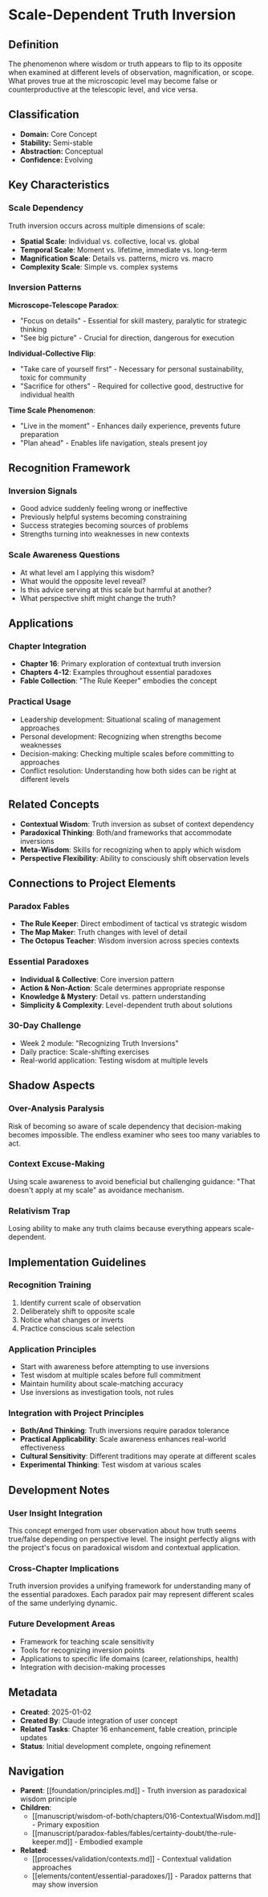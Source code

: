# Scale-Dependent Truth Inversion

## Definition
The phenomenon where wisdom or truth appears to flip to its opposite when examined at different levels of observation, magnification, or scope. What proves true at the microscopic level may become false or counterproductive at the telescopic level, and vice versa.

## Classification
- **Domain:** Core Concept
- **Stability:** Semi-stable
- **Abstraction:** Conceptual
- **Confidence:** Evolving

## Key Characteristics

### Scale Dependency
Truth inversion occurs across multiple dimensions of scale:
- **Spatial Scale**: Individual vs. collective, local vs. global
- **Temporal Scale**: Moment vs. lifetime, immediate vs. long-term
- **Magnification Scale**: Details vs. patterns, micro vs. macro
- **Complexity Scale**: Simple vs. complex systems

### Inversion Patterns

**Microscope-Telescope Paradox**:
- "Focus on details" - Essential for skill mastery, paralytic for strategic thinking
- "See big picture" - Crucial for direction, dangerous for execution

**Individual-Collective Flip**:
- "Take care of yourself first" - Necessary for personal sustainability, toxic for community
- "Sacrifice for others" - Required for collective good, destructive for individual health

**Time Scale Phenomenon**:
- "Live in the moment" - Enhances daily experience, prevents future preparation
- "Plan ahead" - Enables life navigation, steals present joy

## Recognition Framework

### Inversion Signals
- Good advice suddenly feeling wrong or ineffective
- Previously helpful systems becoming constraining
- Success strategies becoming sources of problems
- Strengths turning into weaknesses in new contexts

### Scale Awareness Questions
- At what level am I applying this wisdom?
- What would the opposite level reveal?
- Is this advice serving at this scale but harmful at another?
- What perspective shift might change the truth?

## Applications

### Chapter Integration
- **Chapter 16**: Primary exploration of contextual truth inversion
- **Chapters 4-12**: Examples throughout essential paradoxes
- **Fable Collection**: "The Rule Keeper" embodies the concept

### Practical Usage
- Leadership development: Situational scaling of management approaches
- Personal development: Recognizing when strengths become weaknesses
- Decision-making: Checking multiple scales before committing to approaches
- Conflict resolution: Understanding how both sides can be right at different levels

## Related Concepts
- **Contextual Wisdom**: Truth inversion as subset of context dependency
- **Paradoxical Thinking**: Both/and frameworks that accommodate inversions
- **Meta-Wisdom**: Skills for recognizing when to apply which wisdom
- **Perspective Flexibility**: Ability to consciously shift observation levels

## Connections to Project Elements

### Paradox Fables
- **The Rule Keeper**: Direct embodiment of tactical vs strategic wisdom
- **The Map Maker**: Truth changes with level of detail
- **The Octopus Teacher**: Wisdom inversion across species contexts

### Essential Paradoxes
- **Individual & Collective**: Core inversion pattern
- **Action & Non-Action**: Scale determines appropriate response
- **Knowledge & Mystery**: Detail vs. pattern understanding
- **Simplicity & Complexity**: Level-dependent truth about solutions

### 30-Day Challenge
- Week 2 module: "Recognizing Truth Inversions"
- Daily practice: Scale-shifting exercises
- Real-world application: Testing wisdom at multiple levels

## Shadow Aspects

### Over-Analysis Paralysis
Risk of becoming so aware of scale dependency that decision-making becomes impossible. The endless examiner who sees too many variables to act.

### Context Excuse-Making
Using scale awareness to avoid beneficial but challenging guidance: "That doesn't apply at my scale" as avoidance mechanism.

### Relativism Trap
Losing ability to make any truth claims because everything appears scale-dependent.

## Implementation Guidelines

### Recognition Training
1. Identify current scale of observation
2. Deliberately shift to opposite scale
3. Notice what changes or inverts
4. Practice conscious scale selection

### Application Principles
- Start with awareness before attempting to use inversions
- Test wisdom at multiple scales before full commitment
- Maintain humility about scale-matching accuracy
- Use inversions as investigation tools, not rules

### Integration with Project Principles
- **Both/And Thinking**: Truth inversions require paradox tolerance
- **Practical Applicability**: Scale awareness enhances real-world effectiveness
- **Cultural Sensitivity**: Different traditions may operate at different scales
- **Experimental Thinking**: Test wisdom at various scales

## Development Notes

### User Insight Integration
This concept emerged from user observation about how truth seems true/false depending on perspective level. The insight perfectly aligns with the project's focus on paradoxical wisdom and contextual application.

### Cross-Chapter Implications
Truth inversion provides a unifying framework for understanding many of the essential paradoxes. Each paradox pair may represent different scales of the same underlying dynamic.

### Future Development Areas
- Framework for teaching scale sensitivity
- Tools for recognizing inversion points
- Applications to specific life domains (career, relationships, health)
- Integration with decision-making processes

## Metadata
- **Created**: 2025-01-02
- **Created By**: Claude integration of user concept
- **Related Tasks**: Chapter 16 enhancement, fable creation, principle updates
- **Status**: Initial development complete, ongoing refinement

## Navigation
- **Parent**: [[foundation/principles.md]] - Truth inversion as paradoxical wisdom principle
- **Children**: 
  - [[manuscript/wisdom-of-both/chapters/016-ContextualWisdom.md]] - Primary exposition
  - [[manuscript/paradox-fables/fables/certainty-doubt/the-rule-keeper.md]] - Embodied example
- **Related**: 
  - [[processes/validation/contexts.md]] - Contextual validation approaches
  - [[elements/content/essential-paradoxes/]] - Paradox patterns that may show inversion